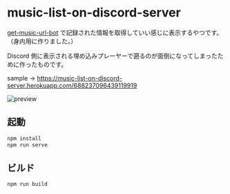 # music-list-on-discord-server

[get-music-url-bot](https://github.com/tsuen4/get-music-url-bot) で記録された情報を取得していい感じに表示するやつです。（身内用に作りました。）

Discord 側に表示される埋め込みプレーヤーで遡るのが面倒になってしまったために作ったものです。

sample -> <https://music-list-on-discord-server.herokuapp.com/688237096439119919>

![preview](https://i.imgur.com/eRNCxpS.gif)

## 起動

```bash
npm install
npm run serve
```

## ビルド

```bash
npm run build
```
